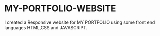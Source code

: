 # MY-PORTFOLIO-WEBSITE
I created a Responsive website for MY PORTFOLIO using some front end languages HTML,CSS and JAVASCRIPT.
